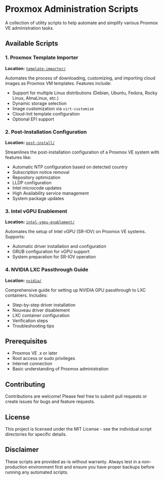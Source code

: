 # Proxmox Administration Scripts

A collection of utility scripts to help automate and simplify various Proxmox VE administration tasks.

## Available Scripts

### 1. Proxmox Template Importer
**Location:** [`template-importer/`](template-importer/)

Automates the process of downloading, customizing, and importing cloud images as Proxmox VM templates. Features include:
- Support for multiple Linux distributions (Debian, Ubuntu, Fedora, Rocky Linux, AlmaLinux, etc.)
- Dynamic storage selection
- Image customization via `virt-customize`
- Cloud-Init template configuration
- Optional EFI support

### 2. Post-Installation Configuration
**Location:** [`post-install/`](post-install/)

Streamlines the post-installation configuration of a Proxmox VE system with features like:
- Automatic NTP configuration based on detected country
- Subscription notice removal
- Repository optimization
- LLDP configuration
- Intel microcode updates
- High Availability service management
- System package updates

### 3. Intel vGPU Enablement
**Location:** [`intel-vgpu-enablement/`](intel-vgpu-enablement/)

Automates the setup of Intel vGPU (SR-IOV) on Proxmox VE systems. Supports:
- Automatic driver installation and configuration
- GRUB configuration for vGPU support
- System preparation for SR-IOV operation

### 4. NVIDIA LXC Passthrough Guide
**Location:** [`nvidia/`](nvidia/)

Comprehensive guide for setting up NVIDIA GPU passthrough to LXC containers. Includes:
- Step-by-step driver installation
- Nouveau driver disablement
- LXC container configuration
- Verification steps
- Troubleshooting tips

## Prerequisites

- Proxmox VE .x or later
- Root access or sudo privileges
- Internet connection
- Basic understanding of Proxmox administration

## Contributing

Contributions are welcome! Please feel free to submit pull requests or create issues for bugs and feature requests.

## License

This project is licensed under the MIT License - see the individual script directories for specific details.

## Disclaimer

These scripts are provided as-is without warranty. Always test in a non-production environment first and ensure you have proper backups before running any automated scripts.


